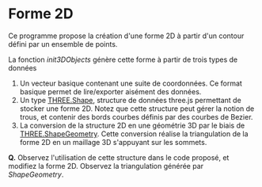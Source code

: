 # Forme 2D

Ce programme propose la création d'une forme 2D à partir d'un contour défini par un ensemble de points.

La fonction _init3DObjects_ génère cette forme à partir de trois types de données
1. Un vecteur basique contenant une suite de coordonnées. Ce format basique permet de lire/exporter aisément des données.
1. Un type [THREE.Shape](https://threejs.org/docs/#api/extras/core/Shape), structure de données three.js permettant de stocker une forme 2D. Notez que cette structure peut gérer la notion de trous, et contenir des bords courbes définis par des courbes de Bezier.
1. La conversion de la structure 2D en une géométrie 3D par le biais de [THREE.ShapeGeometry](https://threejs.org/docs/#api/geometries/ShapeGeometry). Cette conversion réalise la triangulation de la forme 2D en un maillage 3D s'appuyant sur les sommets.

__Q.__ Observez l'utilisation de cette structure dans le code proposé, et modifiez la forme 2D. Observez la triangulation générée par _ShapeGeometry_.
